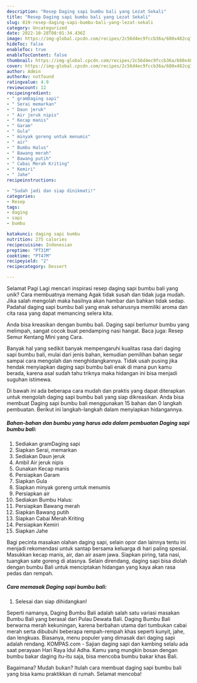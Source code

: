 ```yaml
---
description: "Resep Daging sapi bumbu bali yang Lezat Sekali"
title: "Resep Daging sapi bumbu bali yang Lezat Sekali"
slug: 819-resep-daging-sapi-bumbu-bali-yang-lezat-sekali
category: Uncategorized
date: 2022-10-28T08:01:34.436Z
image: https://img-global.cpcdn.com/recipes/2c56d4ec9fccb36a/680x482cq70/daging-sapi-bumbu-bali-foto-resep-utama.jpg
hideToc: false
enableToc: true
enableTocContent: false
thumbnail: https://img-global.cpcdn.com/recipes/2c56d4ec9fccb36a/680x482cq70/daging-sapi-bumbu-bali-foto-resep-utama.jpg
cover: https://img-global.cpcdn.com/recipes/2c56d4ec9fccb36a/680x482cq70/daging-sapi-bumbu-bali-foto-resep-utama.jpg
author: Admin
authorAv: notfound
ratingvalue: 4.9
reviewcount: 12
recipeingredient:
- " gramDaging sapi"
- " Serai memarkan"
- " Daun jeruk"
- " Air jeruk nipis"
- " Kecap manis"
- " Garam"
- " Gula"
- " minyak goreng untuk menumis"
- " air"
- " Bumbu Halus"
- " Bawang merah"
- " Bawang putih"
- " Cabai Merah Kriting"
- " Kemiri"
- " Jahe"
recipeinstructions:

- "Sudah jadi dan siap dinikmati!"
categories:
- Resep
tags:
- daging
- sapi
- bumbu

katakunci: daging sapi bumbu 
nutrition: 275 calories
recipecuisine: Indonesian
preptime: "PT31M"
cooktime: "PT47M"
recipeyield: "2"
recipecategory: Dessert

---
```



Selamat Pagi Lagi mencari inspirasi resep daging sapi bumbu bali yang unik? Cara membuatnya memang Agak tidak susah dan tidak juga mudah. Jika salah mengolah maka hasilnya akan hambar dan bahkan tidak sedap. Padahal daging sapi bumbu bali yang enak seharusnya memiliki aroma dan cita rasa yang dapat memancing selera kita.


Anda bisa kreasikan dengan bumbu bali. Daging sapi berlumur bumbu yang melimpah, sangat cocok buat pendamping nasi hangat. Baca juga: Resep Semur Kentang Mini yang Cara.

Banyak hal yang sedikit banyak mempengaruhi kualitas rasa dari daging sapi bumbu bali, mulai dari jenis bahan, kemudian pemilihan bahan segar sampai cara mengolah dan menghidangkannya. Tidak usah pusing jika hendak menyiapkan daging sapi bumbu bali enak di mana pun kamu berada, karena asal sudah tahu triknya maka hidangan ini bisa menjadi suguhan istimewa.


Di bawah ini ada beberapa cara mudah dan praktis yang dapat diterapkan untuk mengolah daging sapi bumbu bali yang siap dikreasikan. Anda bisa membuat Daging sapi bumbu bali menggunakan 15 bahan dan 0 langkah pembuatan. Berikut ini langkah-langkah dalam menyiapkan hidangannya.

<!--inarticleads1-->

##### Bahan-bahan dan bumbu yang harus ada dalam pembuatan Daging sapi bumbu bali:

1. Sediakan  gramDaging sapi
1. Siapkan  Serai, memarkan
1. Sediakan  Daun jeruk
1. Ambil  Air jeruk nipis
1. Gunakan  Kecap manis
1. Persiapkan  Garam
1. Siapkan  Gula
1. Siapkan  minyak goreng untuk menumis
1. Persiapkan  air
1. Sediakan  Bumbu Halus:
1. Persiapkan  Bawang merah
1. Siapkan  Bawang putih
1. Siapkan  Cabai Merah Kriting
1. Persiapkan  Kemiri
1. Siapkan  Jahe


Bagi pecinta masakan olahan daging sapi, selain opor dan lainnya tentu ini menjadi rekomendasi untuk santap bersama keluarga di hari paling spesial. Masukkan kecap manis, air, dan air asam jawa. Siapkan piring, tata nasi, tuangkan sate goreng di atasnya. Selain direndang, daging sapi bisa diolah dengan bumbu Bali untuk menciptakan hidangan yang kaya akan rasa pedas dan rempah. 

<!--inarticleads2-->

##### Cara memasak Daging sapi bumbu bali:


1. Selesai dan siap dihidangkan!

Seperti namanya, Daging Bumbu Bali adalah salah satu variasi masakan Bumbu Bali yang berasal dari Pulau Dewata Bali. Daging Bumbu Bali berwarna merah kekuningan, karena berbahan utama dari tumbukan cabai merah serta dibubuhi beberapa rempah-rempah khas seperti kunyit, jahe, dan lengkuas. Biasanya, menu populer yang dimasak dari daging sapi adalah rendang. KOMPAS.com - Sajian daging sapi dan kambing selalu ada saat perayaan Hari Raya Idul Adha. Kamu yang mungkin bosan dengan bumbu bakar daging itu-itu saja, bisa mencoba bumbu bakar khas Bali. 

Bagaimana? Mudah bukan? Itulah cara membuat daging sapi bumbu bali yang bisa kamu praktikkan di rumah. Selamat mencoba!
